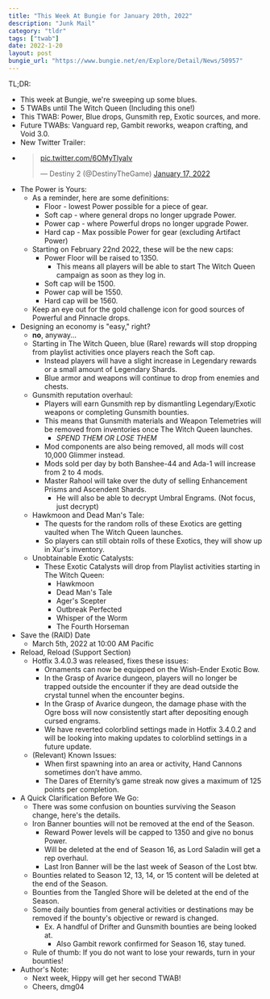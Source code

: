 ```yaml
---
title: "This Week At Bungie for January 20th, 2022"
description: "Junk Mail"
category: "tldr"
tags: ["twab"]
date: 2022-1-20
layout: post
bungie_url: "https://www.bungie.net/en/Explore/Detail/News/50957"
---
```

TL;DR:
- This week at Bungie, we're sweeping up some blues.
- 5 TWABs until The Witch Queen (Including this one!)
- This TWAB: Power, Blue drops, Gunsmith rep, Exotic sources, and more.
- Future TWABs: Vanguard rep, Gambit reworks, weapon crafting, and Void 3.0.
- New Twitter Trailer:
- <blockquote class="twitter-tweet"><p lang="und" dir="ltr"><a href="https://t.co/6OMyTlyaIv">pic.twitter.com/6OMyTlyaIv</a></p>&mdash; Destiny 2 (@DestinyTheGame) <a href="https://twitter.com/DestinyTheGame/status/1483183654092173317?ref_src=twsrc%5Etfw">January 17, 2022</a></blockquote> <script async src="https://platform.twitter.com/widgets.js" charset="utf-8"></script>
- The Power is Yours:
    - As a reminder, here are some definitions:
        - Floor - lowest Power possible for a piece of gear.
        - Soft cap - where general drops no longer upgrade Power.
        - Power cap - where Powerful drops no longer upgrade Power.
        - Hard cap - Max possible Power for gear (excluding Artifact Power)
    - Starting on February 22nd 2022, these will be the new caps:
        - Power Floor will be raised to 1350.
            - This means all players will be able to start The Witch Queen campaign as soon as they log in.
        - Soft cap will be 1500.
        - Power cap will be 1550.
        - Hard cap will be 1560.
    - Keep an eye out for the gold challenge icon for good sources of Powerful and Pinnacle drops.
- Designing an economy is "easy," right?
    - **no**, anyway...
    - Starting in The Witch Queen, blue (Rare) rewards will stop dropping from playlist activities once players reach the Soft cap.
        - Instead players will have a slight increase in Legendary rewards or a small amount of Legendary Shards.
        - Blue armor and weapons will continue to drop from enemies and chests.
    - Gunsmith reputation overhaul:
        - Players will earn Gunsmith rep by dismantling Legendary/Exotic weapons or completing Gunsmith bounties.
        - This means that Gunsmith materials and Weapon Telemetries will be removed from inventories once The Witch Queen launches.
            - *SPEND THEM OR LOSE THEM*
        - Mod components are also being removed, all mods will cost 10,000 Glimmer instead.
        - Mods sold per day by both Banshee-44 and Ada-1 will increase from 2 to 4 mods.
        - Master Rahool will take over the duty of selling Enhancement Prisms and Ascendent Shards.
            - He will also be able to decrypt Umbral Engrams. (Not focus, just decrypt)
    - Hawkmoon and Dead Man's Tale:
        - The quests for the random rolls of these Exotics are getting vaulted when The Witch Queen launches.
        - So players can still obtain rolls of these Exotics, they will show up in Xur's inventory.
    - Unobtainable Exotic Catalysts:
        - These Exotic Catalysts will drop from Playlist activities starting in The Witch Queen:
            - Hawkmoon
            - Dead Man's Tale
            - Ager's Scepter
            - Outbreak Perfected
            - Whisper of the Worm
            - The Fourth Horseman
- Save the (RAID) Date
    - March 5th, 2022 at 10:00 AM Pacific
- Reload, Reload (Support Section)
    - Hotfix 3.4.0.3 was released, fixes these issues:
        - Ornaments can now be equipped on the Wish-Ender Exotic Bow.
        - In the Grasp of Avarice dungeon, players will no longer be trapped outside the encounter if they are dead outside the crystal tunnel when the encounter begins.
        - In the Grasp of Avarice dungeon, the damage phase with the Ogre boss will now consistently start after depositing enough cursed engrams.
        - We have reverted colorblind settings made in Hotfix 3.4.0.2 and will be looking into making updates to colorblind settings in a future update.
    - (Relevant) Known Issues:
        - When first spawning into an area or activity, Hand Cannons sometimes don’t have ammo.
        - The Dares of Eternity’s game streak now gives a maximum of 125 points per completion.
- A Quick Clarification Before We Go:
    - There was some confusion on bounties surviving the Season change, here's the details.
    - Iron Banner bounties will not be removed at the end of the Season.
        - Reward Power levels will be capped to 1350 and give no bonus Power.
        - Will be deleted at the end of Season 16, as Lord Saladin will get a rep overhaul.
        - Last Iron Banner will be the last week of Season of the Lost btw.
    - Bounties related to Season 12, 13, 14, or 15 content will be deleted at the end of the Season.
    - Bounties from the Tangled Shore will be deleted at the end of the Season.
    - Some daily bounties from general activities or destinations may be removed if the bounty's objective or reward is changed.
        - Ex. A handful of Drifter and Gunsmith bounties are being looked at.
            - Also Gambit rework confirmed for Season 16, stay tuned.
    - Rule of thumb: If you do not want to lose your rewards, turn in your bounties!
- Author's Note:
    - Next week, Hippy will get her second TWAB!
    - Cheers, dmg04